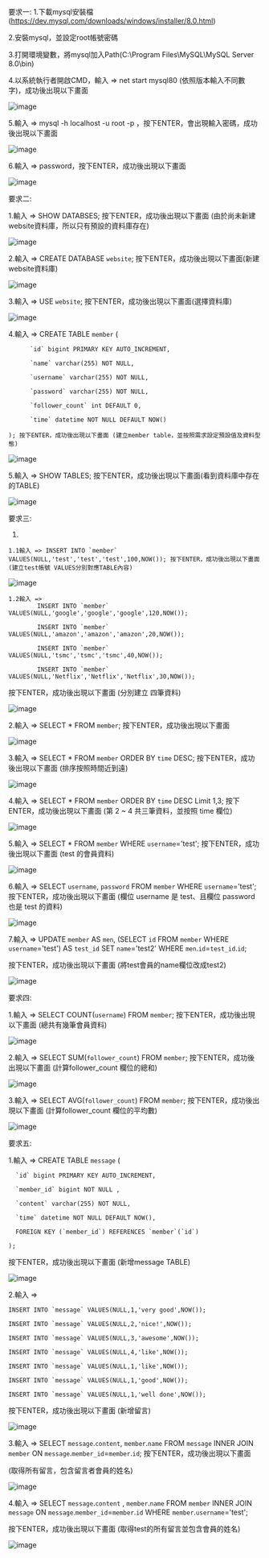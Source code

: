 要求一:
1.下載mysql安裝檔(https://dev.mysql.com/downloads/windows/installer/8.0.html)

2.安裝mysql，並設定root帳號密碼

3.打開環境變數，將mysql加入Path(C:\Program Files\MySQL\MySQL Server 8.0\bin)

4.以系統執行者開啟CMD，輸入 => net start mysql80 (依照版本輸入不同數字)，成功後出現以下畫面

![image](https://github.com/joesound/wehelp-assignments/blob/0809547182c061b35cff82651f6e05e51a4b5f2f/week5/static/mysqlstart.png)

5.輸入 => mysql -h localhost -u root -p ，按下ENTER，會出現輸入密碼，成功後出現以下畫面

![image](https://github.com/joesound/wehelp-assignments/blob/1d4a61478abebf92c667250b6ebcc22e2ed9113d/week5/static/mysqlpaaword.png)

6.輸入 => password，按下ENTER，成功後出現以下畫面

![image](https://github.com/joesound/wehelp-assignments/blob/b2d213cd0f35638edaf6a43f0cb4ba0ba9e6cb4a/week5/static/mysqlsigin.png)

要求二:

1.輸入 => SHOW DATABSES; 按下ENTER，成功後出現以下畫面 (由於尚未新建website資料庫，所以只有預設的資料庫存在)

![image](https://github.com/joesound/wehelp-assignments/blob/8e1a71596a64dbb8bcb81c3e96a7857f634abd6e/week5/static/mysqldefalt.png)

2.輸入 => CREATE DATABASE `website`; 按下ENTER，成功後出現以下畫面(新建website資料庫)

![image](https://github.com/joesound/wehelp-assignments/blob/521efbae11a4ba571938def01d24345fb49d805b/week5/static/mysqlwebsite.png)

3.輸入 => USE `website`; 按下ENTER，成功後出現以下畫面(選擇資料庫)

![image](https://github.com/joesound/wehelp-assignments/blob/40ebd1ac94514f3f9267d15bc4401d616a2ad713/week5/static/mysqlchoosedatabase.png)

4.輸入 => CREATE TABLE `member` (  
          
          `id` bigint PRIMARY KEY AUTO_INCREMENT,
          
          `name` varchar(255) NOT NULL,
          
          `username` varchar(255) NOT NULL,
    
          `password` varchar(255) NOT NULL,
          
          `follower_count` int DEFAULT 0,
	        
          `time` datetime NOT NULL DEFAULT NOW()
          
    ); 按下ENTER，成功後出現以下畫面 (建立member table，並按照需求設定預設值及資料型態)
    
![image](https://github.com/joesound/wehelp-assignments/blob/fa2602e138c3c0ccadaeeda55b0b331ab73eeecf/week5/static/mysqlmember.png)

5.輸入 => SHOW TABLES; 按下ENTER，成功後出現以下畫面(看到資料庫中存在的TABLE)

![image](https://github.com/joesound/wehelp-assignments/blob/390598205479c2752b69ae802a25308a52a7eb37/week5/static/mysqlshowtables.png)

要求三:

1.
	
	1.1輸入 => INSERT INTO `member` VALUES(NULL,'test','test','test',100,NOW()); 按下ENTER，成功後出現以下畫面 (建立test帳號 VALUES分別對應TABLE內容)

![image](https://github.com/joesound/wehelp-assignments/blob/371752e9ab709626ef7aabd2a34dbb87acfb47f7/week5/static/mysqltest.png)

	1.2輸入 => 
			INSERT INTO `member` VALUES(NULL,'google','google','google',120,NOW());
			
			INSERT INTO `member` VALUES(NULL,'amazon','amazon','amazon',20,NOW());
			
			INSERT INTO `member` VALUES(NULL,'tsmc','tsmc','tsmc',40,NOW()); 
			
			INSERT INTO `member` VALUES(NULL,'Netflix','Netflix','Netflix',30,NOW()); 

按下ENTER，成功後出現以下畫面 (分別建立 四筆資料)

![image](https://github.com/joesound/wehelp-assignments/blob/b4128872cdc52724098f618c6938eab33e310fec/week5/static/mysqladd4.png)

2.輸入 => SELECT * FROM `member`; 按下ENTER，成功後出現以下畫面 
	  
![image](https://github.com/joesound/wehelp-assignments/blob/b4128872cdc52724098f618c6938eab33e310fec/week5/static/mysqladd4.png)

3.輸入 => SELECT * FROM `member` ORDER BY `time` DESC; 按下ENTER，成功後出現以下畫面 (排序按照時間近到遠) 

![image](https://github.com/joesound/wehelp-assignments/blob/44c88f9a007b9c9c2e7e468c4686e9235f896f18/week5/static/mysqlorderbydesc.png)

4.輸入 => SELECT * FROM `member` ORDER BY `time` DESC Limit 1,3; 按下ENTER，成功後出現以下畫面 (第 2 ~ 4 共三筆資料，並按照 time 欄位)

![image](https://github.com/joesound/wehelp-assignments/blob/71a3fefe620e7fd8808228fdf9d231b290120c20/week5/static/mysqlchoose24.png)

5.輸入 => SELECT * FROM `member` WHERE `username`='test'; 按下ENTER，成功後出現以下畫面 (test 的會員資料)

![image](https://github.com/joesound/wehelp-assignments/blob/6ac364be900d6cb7feb325761b0982e575a0ec44/week5/static/mysqltestdata.png)

6.輸入 => SELECT `username`, `password` FROM `member` WHERE `username`='test'; 按下ENTER，成功後出現以下畫面 (欄位 username 是 test、且欄位 password 也是 test 的資料)

![image](https://github.com/joesound/wehelp-assignments/blob/4d8cbb43d94abba385d68b1bcb95202446c6cda5/week5/static/mysqltesttest.png)

7.輸入 => UPDATE `member` AS `men`, (SELECT `id` FROM `member` WHERE `username`='test') AS `test_id` SET `name`='test2' WHERE `men`.`id`=`test_id`.`id`;

按下ENTER，成功後出現以下畫面 (將test會員的name欄位改成test2)

![image](https://github.com/joesound/wehelp-assignments/blob/745fb3da41cf3f43dbca2ce94abd49681e17ec64/week5/static/mysqlupdate.png)

要求四:

1.輸入 => SELECT COUNT(`username`) FROM `member`; 按下ENTER，成功後出現以下畫面 (總共有幾筆會員資料)

![image](https://github.com/joesound/wehelp-assignments/blob/b7cf16fe1a7ff6db5396b155441737c99f329aad/week5/static/mysqlcount.png)

2.輸入 => SELECT SUM(`follower_count`) FROM `member`; 按下ENTER，成功後出現以下畫面 (計算follower_count 欄位的總和)

![image](https://github.com/joesound/wehelp-assignments/blob/b7cf16fe1a7ff6db5396b155441737c99f329aad/week5/static/mysqlsum.png)

3.輸入 => SELECT AVG(`follower_count`) FROM `member`; 按下ENTER，成功後出現以下畫面 (計算follower_count 欄位的平均數)

![image](https://github.com/joesound/wehelp-assignments/blob/b7cf16fe1a7ff6db5396b155441737c99f329aad/week5/static/mysqlavg.png)


要求五:

1.輸入 => CREATE TABLE `message` (
          
	  `id` bigint PRIMARY KEY AUTO_INCREMENT,
	  
	  `member_id` bigint NOT NULL ,
	  
	  `content` varchar(255) NOT NULL,
	  
	  `time` datetime NOT NULL DEFAULT NOW(),
	  
	  FOREIGN KEY (`member_id`) REFERENCES `member`(`id`)
	
    );
    
按下ENTER，成功後出現以下畫面 (新增message TABLE)

![image](https://github.com/joesound/wehelp-assignments/blob/6d388b948ae3d505d4b0b784ddb8c1315de383ef/week5/static/mysqlmessage.png)

2.輸入 =>  
	
	INSERT INTO `message` VALUES(NULL,1,'very good',NOW());

	INSERT INTO `message` VALUES(NULL,2,'nice!',NOW());

	INSERT INTO `message` VALUES(NULL,3,'awesome',NOW());

	INSERT INTO `message` VALUES(NULL,4,'like',NOW());

	INSERT INTO `message` VALUES(NULL,1,'like',NOW());

	INSERT INTO `message` VALUES(NULL,1,'good',NOW());

	INSERT INTO `message` VALUES(NULL,1,'well done',NOW());
	
按下ENTER，成功後出現以下畫面 (新增留言)

![image](https://github.com/joesound/wehelp-assignments/blob/d5ce06e50056c817aab0ae451e4a9af7dea0f5aa/week5/static/mysqladdcomment.png)

3.輸入 => SELECT `message`.`content`, `member`.`name` FROM `message` INNER JOIN `member` ON `message`.`member_id`=`member`.`id`; 按下ENTER，成功後出現以下畫面 

(取得所有留言，包含留言者會員的姓名)

![image](https://github.com/joesound/wehelp-assignments/blob/0ffe3a081cc9e2620ac36c315ad498318df61da7/week5/static/mysqljoin1.png)

4.輸入 => SELECT  `message`.`content` , `member`.`name` FROM `member` INNER JOIN `message` ON `message`.`member_id`=`member`.`id` WHERE `member`.`username`='test'; 

按下ENTER，成功後出現以下畫面 (取得test的所有留言並包含會員的姓名)

![image](https://github.com/joesound/wehelp-assignments/blob/ee7eea13d2c192180aaa9e4102b604de926329e5/week5/static/mysqljoin2.png)

